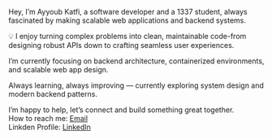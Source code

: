Hey, I’m Ayyoub Katfi, a software developer and a 1337 student, always fascinated by making scalable web applications and backend systems.

💡 I enjoy turning complex problems into clean, maintainable code-from designing robust APIs down to crafting seamless user experiences.

I’m currently focusing on backend architecture, containerized environments, and scalable web app design.

Always learning, always improving — currently exploring system design and modern backend patterns.

I’m happy to help, let’s connect and build something great together. <br />
How to reach me:  <a href="mailto:ayyoub.katfi@gmail.com">Email</a> <br />
Linkden Profile: <a href="https://www.linkedin.com/in/ayyoub-katfi-96459523a" target="_blank">LinkedIn</a> <br />

